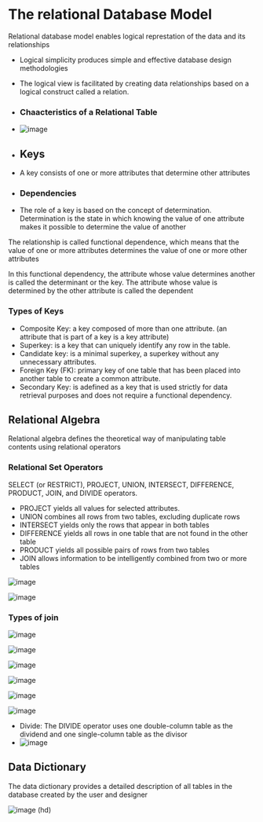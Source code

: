 # The relational Database Model

Relational database model enables logical represtation of the data and its relationships
- Logical simplicity produces simple and effective database design methodologies
- The logical view is facilitated by creating data relationships based on a logical construct called a relation.

- ### Chaacteristics of a Relational Table

- ![image](https://github.com/PauloWgDev/NTUST-UPTP---Study-Notes/assets/133529935/6565de34-7c45-4988-9cde-3258cd24983c)

- ## Keys

- A key consists of one or more attributes that determine other attributes

- ### Dependencies

- The role of a key is based on the concept of determination. Determination is the state in which 
knowing the value of one attribute makes it possible to determine the value of another

The relationship is called functional dependence, which means that the value of one or more attributes determines the 
value of one or more other attributes

In this functional dependency, the attribute whose value determines another is called the determinant or the key. The attribute whose value is determined by the other attribute is called the dependent

### Types of Keys

- Composite Key: a key composed of more than one attribute. (an attribute that is part of a key is a key attribute)
- Superkey: is a key that can uniquely identify any row in the table.
- Candidate key: is a minimal superkey, a superkey without any unnecessary attributes.
- Foreign Key (FK): primary key of one table that has been placed into another table to create a common attribute.
- Secondary Key: is adefined as a key that is used strictly for data retrieval purposes and does not require a functional dependency.

## Relational Algebra

Relational algebra defines the theoretical way of manipulating table contents 
using relational operators

### Relational Set Operators

SELECT (or RESTRICT), 
PROJECT, UNION, INTERSECT, DIFFERENCE, PRODUCT, JOIN, and DIVIDE 
operators.

- PROJECT yields all values for selected attributes.
- UNION combines all rows from two tables, excluding duplicate rows
- INTERSECT yields only the rows that appear in both tables
- DIFFERENCE yields all rows in one table that are not found in the other table
- PRODUCT yields all possible pairs of rows from two tables
- JOIN allows information to be intelligently combined from two or more tables

![image](https://github.com/PauloWgDev/NTUST-UPTP---Study-Notes/assets/133529935/52cfa053-23c6-4a85-9e38-9c380098d538)

![image](https://github.com/PauloWgDev/NTUST-UPTP---Study-Notes/assets/133529935/2680c531-0d91-48a2-bb18-2857cf3efdf5)

### Types of join

![image](https://github.com/PauloWgDev/NTUST-UPTP---Study-Notes/assets/133529935/84499d2b-57b8-4566-b302-6c97330ae055)

![image](https://github.com/PauloWgDev/NTUST-UPTP---Study-Notes/assets/133529935/2d2bfc8a-23c6-4601-8ee6-6cb602f97c1f)

![image](https://github.com/PauloWgDev/NTUST-UPTP---Study-Notes/assets/133529935/43017acc-e043-46ad-9f56-eb0d9fda604a)

![image](https://github.com/PauloWgDev/NTUST-UPTP---Study-Notes/assets/133529935/33b789d5-81a9-412e-836f-f14a02945660)

![image](https://github.com/PauloWgDev/NTUST-UPTP---Study-Notes/assets/133529935/3f51edbc-9980-44e4-97aa-4d762169240b)

![image](https://github.com/PauloWgDev/NTUST-UPTP---Study-Notes/assets/133529935/76030122-83e8-4642-9aa4-a225dd5fb535)

- Divide: The DIVIDE operator uses one double-column table as the dividend and one single-column table as the divisor
- ![image](https://github.com/PauloWgDev/NTUST-UPTP---Study-Notes/assets/133529935/8ef39577-7fec-43ca-b3ac-e33090dbbb4b)

## Data Dictionary 

The data dictionary provides a detailed description of all tables in the database created by the 
user and designer

![image](https://github.com/PauloWgDev/NTUST-UPTP---Study-Notes/assets/133529935/21800bc2-bd77-415d-99fb-0250a80c787a)
(hd)



